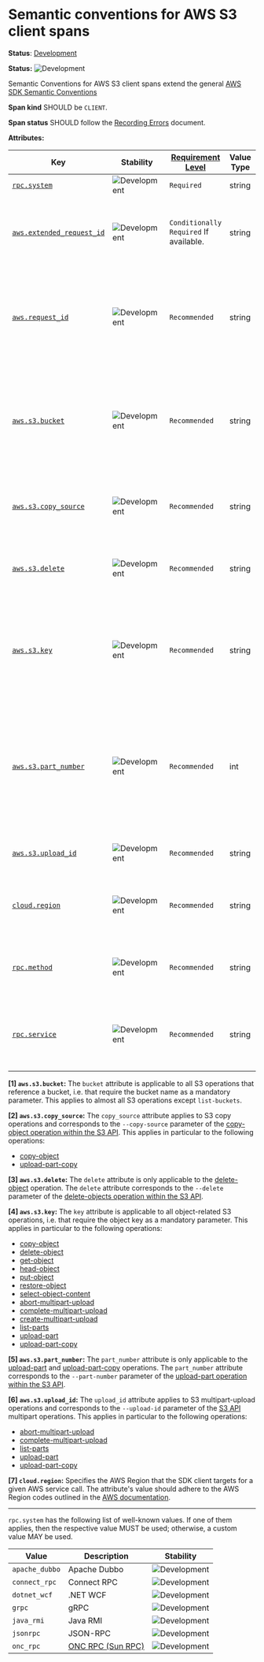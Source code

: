 <!--- Hugo front matter used to generate the website version of this page:
linkTitle: S3
--->

# Semantic conventions for AWS S3 client spans

**Status**: [Development][DocumentStatus]

<!-- semconv span.aws.s3.client -->
<!-- NOTE: THIS TEXT IS AUTOGENERATED. DO NOT EDIT BY HAND. -->
<!-- see templates/registry/markdown/snippet.md.j2 -->
<!-- prettier-ignore-start -->
<!-- markdownlint-capture -->
<!-- markdownlint-disable -->

**Status:** ![Development](https://img.shields.io/badge/-development-blue)

Semantic Conventions for AWS S3 client spans extend the general [AWS SDK Semantic Conventions](/docs/cloud-providers/aws-sdk.md)

**Span kind** SHOULD be `CLIENT`.

**Span status** SHOULD follow the [Recording Errors](/docs/general/recording-errors.md) document.

**Attributes:**

| Key | Stability | [Requirement Level](https://opentelemetry.io/docs/specs/semconv/general/attribute-requirement-level/) | Value Type | Description | Example Values |
|---|---|---|---|---|---|
| [`rpc.system`](/docs/registry/attributes/rpc.md) | ![Development](https://img.shields.io/badge/-development-blue) | `Required` | string | The value `aws-api`. | `aws-api` |
| [`aws.extended_request_id`](/docs/registry/attributes/aws.md) | ![Development](https://img.shields.io/badge/-development-blue) | `Conditionally Required` If available. | string | The AWS extended request ID as returned in the response header `x-amz-id-2`. | `wzHcyEWfmOGDIE5QOhTAqFDoDWP3y8IUvpNINCwL9N4TEHbUw0/gZJ+VZTmCNCWR7fezEN3eCiQ=` |
| [`aws.request_id`](/docs/registry/attributes/aws.md) | ![Development](https://img.shields.io/badge/-development-blue) | `Recommended` | string | The AWS request ID as returned in the response headers `x-amzn-requestid`, `x-amzn-request-id` or `x-amz-request-id`. | `79b9da39-b7ae-508a-a6bc-864b2829c622`; `C9ER4AJX75574TDJ` |
| [`aws.s3.bucket`](/docs/registry/attributes/aws.md) | ![Development](https://img.shields.io/badge/-development-blue) | `Recommended` | string | The S3 bucket name the request refers to. Corresponds to the `--bucket` parameter of the [S3 API](https://docs.aws.amazon.com/cli/latest/reference/s3api/index.html) operations. [1] | `some-bucket-name` |
| [`aws.s3.copy_source`](/docs/registry/attributes/aws.md) | ![Development](https://img.shields.io/badge/-development-blue) | `Recommended` | string | The source object (in the form `bucket`/`key`) for the copy operation. [2] | `someFile.yml` |
| [`aws.s3.delete`](/docs/registry/attributes/aws.md) | ![Development](https://img.shields.io/badge/-development-blue) | `Recommended` | string | The delete request container that specifies the objects to be deleted. [3] | `Objects=[{Key=string,VersionId=string},{Key=string,VersionId=string}],Quiet=boolean` |
| [`aws.s3.key`](/docs/registry/attributes/aws.md) | ![Development](https://img.shields.io/badge/-development-blue) | `Recommended` | string | The S3 object key the request refers to. Corresponds to the `--key` parameter of the [S3 API](https://docs.aws.amazon.com/cli/latest/reference/s3api/index.html) operations. [4] | `someFile.yml` |
| [`aws.s3.part_number`](/docs/registry/attributes/aws.md) | ![Development](https://img.shields.io/badge/-development-blue) | `Recommended` | int | The part number of the part being uploaded in a multipart-upload operation. This is a positive integer between 1 and 10,000. [5] | `3456` |
| [`aws.s3.upload_id`](/docs/registry/attributes/aws.md) | ![Development](https://img.shields.io/badge/-development-blue) | `Recommended` | string | Upload ID that identifies the multipart upload. [6] | `dfRtDYWFbkRONycy.Yxwh66Yjlx.cph0gtNBtJ` |
| [`cloud.region`](/docs/registry/attributes/cloud.md) | ![Development](https://img.shields.io/badge/-development-blue) | `Recommended` | string | The AWS Region where the requested service is being accessed. [7] | `us-east-1`; `us-west-2` |
| [`rpc.method`](/docs/registry/attributes/rpc.md) | ![Development](https://img.shields.io/badge/-development-blue) | `Recommended` | string | The name of the operation corresponding to the request, as returned by the AWS SDK | `GetItem`; `PutItem` |
| [`rpc.service`](/docs/registry/attributes/rpc.md) | ![Development](https://img.shields.io/badge/-development-blue) | `Recommended` | string | The name of the service to which a request is made, as returned by the AWS SDK. | `DynamoDB`; `S3` |

**[1] `aws.s3.bucket`:** The `bucket` attribute is applicable to all S3 operations that reference a bucket, i.e. that require the bucket name as a mandatory parameter.
This applies to almost all S3 operations except `list-buckets`.

**[2] `aws.s3.copy_source`:** The `copy_source` attribute applies to S3 copy operations and corresponds to the `--copy-source` parameter
of the [copy-object operation within the S3 API](https://docs.aws.amazon.com/cli/latest/reference/s3api/copy-object.html).
This applies in particular to the following operations:

- [copy-object](https://docs.aws.amazon.com/cli/latest/reference/s3api/copy-object.html)
- [upload-part-copy](https://docs.aws.amazon.com/cli/latest/reference/s3api/upload-part-copy.html)

**[3] `aws.s3.delete`:** The `delete` attribute is only applicable to the [delete-object](https://docs.aws.amazon.com/cli/latest/reference/s3api/delete-object.html) operation.
The `delete` attribute corresponds to the `--delete` parameter of the
[delete-objects operation within the S3 API](https://docs.aws.amazon.com/cli/latest/reference/s3api/delete-objects.html).

**[4] `aws.s3.key`:** The `key` attribute is applicable to all object-related S3 operations, i.e. that require the object key as a mandatory parameter.
This applies in particular to the following operations:

- [copy-object](https://docs.aws.amazon.com/cli/latest/reference/s3api/copy-object.html)
- [delete-object](https://docs.aws.amazon.com/cli/latest/reference/s3api/delete-object.html)
- [get-object](https://docs.aws.amazon.com/cli/latest/reference/s3api/get-object.html)
- [head-object](https://docs.aws.amazon.com/cli/latest/reference/s3api/head-object.html)
- [put-object](https://docs.aws.amazon.com/cli/latest/reference/s3api/put-object.html)
- [restore-object](https://docs.aws.amazon.com/cli/latest/reference/s3api/restore-object.html)
- [select-object-content](https://docs.aws.amazon.com/cli/latest/reference/s3api/select-object-content.html)
- [abort-multipart-upload](https://docs.aws.amazon.com/cli/latest/reference/s3api/abort-multipart-upload.html)
- [complete-multipart-upload](https://docs.aws.amazon.com/cli/latest/reference/s3api/complete-multipart-upload.html)
- [create-multipart-upload](https://docs.aws.amazon.com/cli/latest/reference/s3api/create-multipart-upload.html)
- [list-parts](https://docs.aws.amazon.com/cli/latest/reference/s3api/list-parts.html)
- [upload-part](https://docs.aws.amazon.com/cli/latest/reference/s3api/upload-part.html)
- [upload-part-copy](https://docs.aws.amazon.com/cli/latest/reference/s3api/upload-part-copy.html)

**[5] `aws.s3.part_number`:** The `part_number` attribute is only applicable to the [upload-part](https://docs.aws.amazon.com/cli/latest/reference/s3api/upload-part.html)
and [upload-part-copy](https://docs.aws.amazon.com/cli/latest/reference/s3api/upload-part-copy.html) operations.
The `part_number` attribute corresponds to the `--part-number` parameter of the
[upload-part operation within the S3 API](https://docs.aws.amazon.com/cli/latest/reference/s3api/upload-part.html).

**[6] `aws.s3.upload_id`:** The `upload_id` attribute applies to S3 multipart-upload operations and corresponds to the `--upload-id` parameter
of the [S3 API](https://docs.aws.amazon.com/cli/latest/reference/s3api/index.html) multipart operations.
This applies in particular to the following operations:

- [abort-multipart-upload](https://docs.aws.amazon.com/cli/latest/reference/s3api/abort-multipart-upload.html)
- [complete-multipart-upload](https://docs.aws.amazon.com/cli/latest/reference/s3api/complete-multipart-upload.html)
- [list-parts](https://docs.aws.amazon.com/cli/latest/reference/s3api/list-parts.html)
- [upload-part](https://docs.aws.amazon.com/cli/latest/reference/s3api/upload-part.html)
- [upload-part-copy](https://docs.aws.amazon.com/cli/latest/reference/s3api/upload-part-copy.html)

**[7] `cloud.region`:** Specifies the AWS Region that the SDK client targets for a given AWS service call. The attribute's value should adhere to the AWS Region codes outlined in the [AWS documentation](https://docs.aws.amazon.com/global-infrastructure/latest/regions/aws-regions.html#available-regions).

---

`rpc.system` has the following list of well-known values. If one of them applies, then the respective value MUST be used; otherwise, a custom value MAY be used.

| Value  | Description | Stability |
|---|---|---|
| `apache_dubbo` | Apache Dubbo | ![Development](https://img.shields.io/badge/-development-blue) |
| `connect_rpc` | Connect RPC | ![Development](https://img.shields.io/badge/-development-blue) |
| `dotnet_wcf` | .NET WCF | ![Development](https://img.shields.io/badge/-development-blue) |
| `grpc` | gRPC | ![Development](https://img.shields.io/badge/-development-blue) |
| `java_rmi` | Java RMI | ![Development](https://img.shields.io/badge/-development-blue) |
| `jsonrpc` | JSON-RPC | ![Development](https://img.shields.io/badge/-development-blue) |
| `onc_rpc` | [ONC RPC (Sun RPC)](https://datatracker.ietf.org/doc/html/rfc5531) | ![Development](https://img.shields.io/badge/-development-blue) |

<!-- markdownlint-restore -->
<!-- prettier-ignore-end -->
<!-- END AUTOGENERATED TEXT -->
<!-- endsemconv -->

[DocumentStatus]: https://opentelemetry.io/docs/specs/otel/document-status
